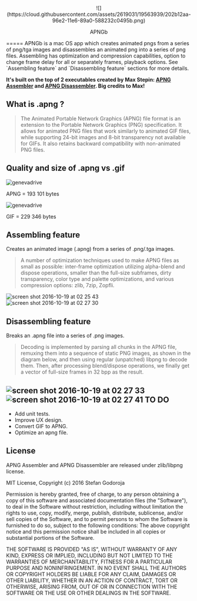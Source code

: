 <center>![](https://cloud.githubusercontent.com/assets/2619031/19563939/202b12aa-96e2-11e6-89a0-588232c0495b.png)</center>
<p style="text-align: center;"> APNGb </p>
=====
APNGb is a mac OS app which creates animated pngs from a series of png/tga images and disassembles an animated png into a series of png files. Assembling has optimization and compression capabilities, option to change frame delay for all or separately frames, playback options. See `Assembling feature` and `Disassembling feature` sections for more details.

 **It's built on the top of 2 executables created by Max Stepin: [APNG Assembler](http://apngasm.sourceforge.net) and [APNG Disassembler](http://apngdis.sourceforge.net). Big credits to Max!**

What is .apng ?
------
> The Animated Portable Network Graphics (APNG) file format is an extension to the Portable Network Graphics (PNG) specification. It allows for animated PNG files that work similarly to animated GIF files, while supporting 24-bit images and 8-bit transparency not available for GIFs. It also retains backward compatibility with non-animated PNG files.

Quality and size of .apng vs .gif
------
![genevadrive](https://cloud.githubusercontent.com/assets/2619031/19500576/db1f585e-959e-11e6-8503-1413e8f6f8ae.png)

APNG = 193 101 bytes

![genevadrive](https://cloud.githubusercontent.com/assets/2619031/19500577/dd662638-959e-11e6-91ae-feec506f5879.gif)

GIF = 229 346 bytes

Assembling feature
------
Creates an animated image (.apng) from a series of .png/.tga images.

> A number of optimization techniques used to make APNG files as small as possible: inter-frame optimization utilizing alpha-blend and dispose operations, smaller than the full-size subframes, dirty transparency, color type and palette optimizations, and various compression options: zlib, 7zip, Zopfli.

![screen shot 2016-10-19 at 02 25 43](https://cloud.githubusercontent.com/assets/2619031/19501211/e63b3906-95a3-11e6-8d92-5b20bd16a668.png)
![screen shot 2016-10-19 at 02 27 30](https://cloud.githubusercontent.com/assets/2619031/19501212/e63d3738-95a3-11e6-89d0-2721676921fe.png)

Disassembling feature
------
Breaks an .apng file into a series of .png images.

> Decoding is implemented by parsing all chunks in the APNG file, remuxing them into a sequence of static PNG images, as shown in the diagram below, and then using regular (unpatched) libpng to decode them.
Then, after processing blend/dispose operations, we finally get a vector of full-size frames in 32 bpp as the result.

![screen shot 2016-10-19 at 02 27 33](https://cloud.githubusercontent.com/assets/2619031/19501213/e63edb92-95a3-11e6-9bf3-f9f3d5846541.png)
![screen shot 2016-10-19 at 02 27 41](https://cloud.githubusercontent.com/assets/2619031/19501210/e6165b54-95a3-11e6-9a31-7986e47fdeb7.png)
TO DO
------
* Add unit tests.
* Improve UX design.
* Convert GIF to APNG.
* Optimize an apng file.

License
------

APNG Assembler and APNG Disassembler are released under zlib/libpng license.

MIT License, Copyright (c) 2016 Stefan Godoroja

Permission is hereby granted, free of charge, to any person obtaining a copy of this software and associated documentation files (the "Software"), to deal in the Software without restriction, including without limitation the rights to use, copy, modify, merge, publish, distribute, sublicense, and/or sell copies of the Software, and to permit persons to whom the Software is furnished to do so, subject to the following conditions:
The above copyright notice and this permission notice shall be included in all copies or substantial portions of the Software.

THE SOFTWARE IS PROVIDED "AS IS", WITHOUT WARRANTY OF ANY KIND, EXPRESS OR IMPLIED, INCLUDING BUT NOT LIMITED TO THE WARRANTIES OF MERCHANTABILITY, FITNESS FOR A PARTICULAR PURPOSE AND NONINFRINGEMENT. IN NO EVENT SHALL THE AUTHORS OR COPYRIGHT HOLDERS BE LIABLE FOR ANY CLAIM, DAMAGES OR OTHER LIABILITY, WHETHER IN AN ACTION OF CONTRACT, TORT OR OTHERWISE, ARISING FROM, OUT OF OR IN CONNECTION WITH THE SOFTWARE OR THE USE OR OTHER DEALINGS IN THE SOFTWARE.
